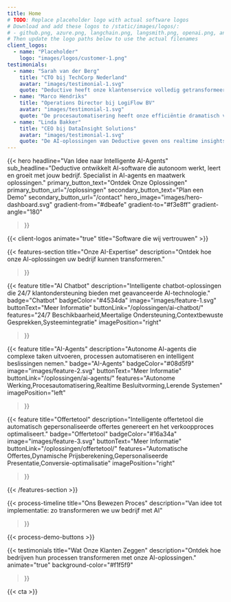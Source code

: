 ```yaml
---
title: Home
# TODO: Replace placeholder logo with actual software logos
# Download and add these logos to /static/images/logos/:
# - github.png, azure.png, langchain.png, langsmith.png, openai.png, anthropic.png
# Then update the logo paths below to use the actual filenames
client_logos:
  - name: "Placeholder"
    logo: "images/logos/customer-1.png"
testimonials:
  - name: "Sarah van der Berg"
    title: "CTO bij TechCorp Nederland"
    avatar: "images/testimonial-1.svg"
    quote: "Deductive heeft onze klantenservice volledig getransformeerd. De AI-agent behandelt nu 85% van alle vragen automatisch."
  - name: "Marco Hendriks"
    title: "Operations Director bij LogiFlow BV"
    avatar: "images/testimonial-1.svg"
    quote: "De procesautomatisering heeft onze efficiëntie dramatisch verbeterd. We kunnen nu meer doen met minder resources."
  - name: "Linda Bakker"
    title: "CEO bij DataInsight Solutions"
    avatar: "images/testimonial-1.svg"
    quote: "De AI-oplossingen van Deductive geven ons realtime insights die voorheen onmogelijk waren."
---
```


{{< hero 
    headline="Van Idee naar Intelligente AI-Agents"
    sub_headline="Deductive ontwikkelt AI-software die autonoom werkt, leert en groeit met jouw bedrijf. Specialist in AI-agents en maatwerk oplossingen."
    primary_button_text="Ontdek Onze Oplossingen"
    primary_button_url="/oplossingen"
    secondary_button_text="Plan een Demo"
    secondary_button_url="/contact"
    hero_image="images/hero-dashboard.svg"
    gradient-from="#dbeafe"
    gradient-to="#f3e8ff"
    gradient-angle="180"
>}}

{{< client-logos animate="true" title="Software die wij vertrouwen" >}}

{{< features-section 
    title="Onze AI-Expertise"
    description="Ontdek hoe onze AI-oplossingen uw bedrijf kunnen transformeren."
>}}

{{< feature
    title="AI Chatbot"
    description="Intelligente chatbot-oplossingen die 24/7 klantondersteuning bieden met geavanceerde AI-technologie."
    badge="Chatbot"
    badgeColor="#4534da"
    image="images/feature-1.svg"
    buttonText="Meer Informatie"
    buttonLink="/oplossingen/ai-chatbot/"
    features="24/7 Beschikbaarheid,Meertalige Ondersteuning,Contextbewuste Gesprekken,Systeemintegratie"
    imagePosition="right"
>}}

{{< feature
    title="AI-Agents"
    description="Autonome AI-agents die complexe taken uitvoeren, processen automatiseren en intelligent beslissingen nemen."
    badge="AI-Agents"
    badgeColor="#08d5f9"
    image="images/feature-2.svg"
    buttonText="Meer Informatie"
    buttonLink="/oplossingen/ai-agents/"
    features="Autonome Werking,Procesautomatisering,Realtime Besluitvorming,Lerende Systemen"
    imagePosition="left"
>}}

{{< feature
    title="Offertetool"
    description="Intelligente offertetool die automatisch gepersonaliseerde offertes genereert en het verkoopproces optimaliseert."
    badge="Offertetool"
    badgeColor="#16a34a"
    image="images/feature-3.svg"
    buttonText="Meer Informatie"
    buttonLink="/oplossingen/offertetool/"
    features="Automatische Offertes,Dynamische Prijsberekening,Gepersonaliseerde Presentatie,Conversie-optimalisatie"
    imagePosition="right"
>}}

{{< /features-section >}}

{{< process-timeline 
    title="Ons Bewezen Proces"
    description="Van idee tot implementatie: zo transformeren we uw bedrijf met AI"
>}}

{{< process-demo-buttons >}}

{{< testimonials 
    title="Wat Onze Klanten Zeggen"
    description="Ontdek hoe bedrijven hun processen transformeren met onze AI-oplossingen."
    animate="true"
    background-color="#f1f5f9"
>}}

{{< cta >}}
